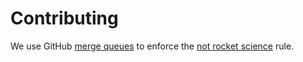 # Contributing

We use GitHub [merge queues][] to enforce the
[not rocket science](https://graydon2.dreamwidth.org/1597.html) rule.

[merge queues]:
  https://docs.github.com/en/pull-requests/collaborating-with-pull-requests/incorporating-changes-from-a-pull-request/merging-a-pull-request-with-a-merge-queue
